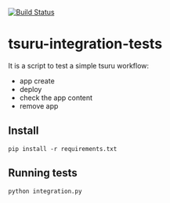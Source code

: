 [![Build Status](https://api.travis-ci.org/andrewsmedina/tsuru-integration-tests.png)](https://api.travis-ci.org/andrewsmedina/tsuru-integration-tests.png)

tsuru-integration-tests
=======================

It is a script to test a simple tsuru workflow:

* app create
* deploy
* check the app content
* remove app

Install
-------

    pip install -r requirements.txt


Running tests
-------------

    python integration.py
